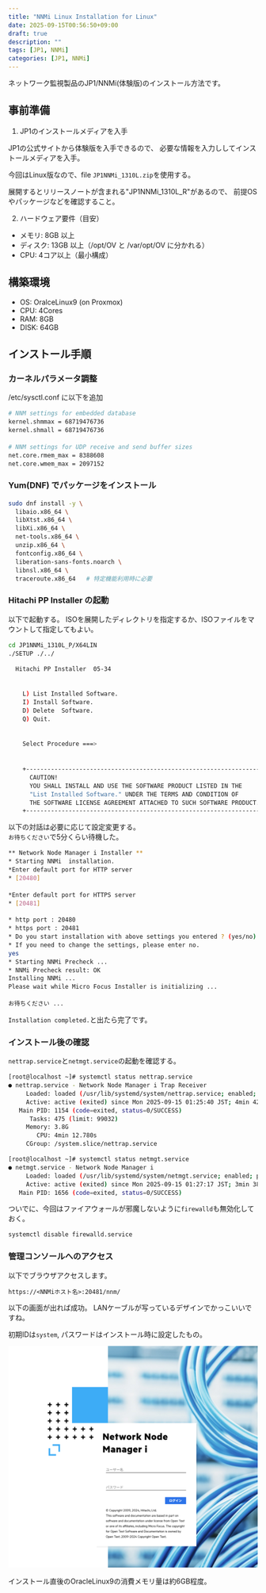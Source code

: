 ```yaml
---
title: "NNMi Linux Installation for Linux"
date: 2025-09-15T00:56:50+09:00
draft: true
description: ""
tags: [JP1, NNMi]
categories: [JP1, NNMi]
---
```


ネットワーク監視製品のJP1/NNMi(体験版)のインストール方法です。

## 事前準備

1. JP1のインストールメディアを入手

JP1の公式サイトから体験版を入手できるので、
必要な情報を入力ししてインストールメディアを入手。

今回はLinux版なので、file `JP1NNMi_1310L.zip`を使用する。

展開するとリリースノートが含まれる"JP1NNMi_1310L_R"があるので、
前提OSやパッケージなどを確認すること。

2. ハードウェア要件（目安）

- メモリ: 8GB 以上
- ディスク: 13GB 以上（/opt/OV と /var/opt/OV に分かれる）
- CPU: 4コア以上（最小構成）

## 構築環境

- OS: OralceLinux9 (on Proxmox)
- CPU: 4Cores
- RAM: 8GB
- DISK: 64GB

## インストール手順

### カーネルパラメータ調整

/etc/sysctl.conf に以下を追加

```sh
# NNM settings for embedded database
kernel.shmmax = 68719476736
kernel.shmall = 68719476736

# NNM settings for UDP receive and send buffer sizes
net.core.rmem_max = 8388608
net.core.wmem_max = 2097152
```

### Yum(DNF) でパッケージをインストール

```sh
sudo dnf install -y \
  libaio.x86_64 \
  libXtst.x86_64 \
  libXi.x86_64 \
  net-tools.x86_64 \
  unzip.x86_64 \
  fontconfig.x86_64 \
  liberation-sans-fonts.noarch \
  libnsl.x86_64 \
  traceroute.x86_64   # 特定機能利用時に必要
```


### Hitachi PP Installer の起動

以下で起動する。
ISOを展開したディレクトリを指定するか、ISOファイルをマウントして指定してもよい。

```sh
cd JP1NNMi_1310L_P/X64LIN
./SETUP ./../
```

```sh
  Hitachi PP Installer  05-34


    L) List Installed Software.
    I) Install Software.
    D) Delete  Software.
    Q) Quit.


    Select Procedure ===>


    +----------------------------------------------------------------------+
      CAUTION!
      YOU SHALL INSTALL AND USE THE SOFTWARE PRODUCT LISTED IN THE
      "List Installed Software." UNDER THE TERMS AND CONDITION OF
      THE SOFTWARE LICENSE AGREEMENT ATTACHED TO SUCH SOFTWARE PRODUCT.
    +----------------------------------------------------------------------+
```

以下の対話は必要に応じて設定変更する。  
`お待ちください`で5分くらい待機した。  


```sh
** Network Node Manager i Installer **
* Starting NNMi  installation.
*Enter default port for HTTP server
* [20480]

*Enter default port for HTTPS server
* [20481]

* http port : 20480
* https port : 20481
* Do you start installation with above settings you entered ? (yes/no)
* If you need to change the settings, please enter no.
yes
* Starting NNMi Precheck ...
* NNMi Precheck result: OK
Installing NNMi ...
Please wait while Micro Focus Installer is initializing ...

お待ちください ... 
```

`Installation completed.`と出たら完了です。

### インストール後の確認

`nettrap.service`と`netmgt.service`の起動を確認する。

```sh
[root@localhost ~]# systemctl status nettrap.service 
● nettrap.service - Network Node Manager i Trap Receiver
     Loaded: loaded (/usr/lib/systemd/system/nettrap.service; enabled; preset: disabled)
     Active: active (exited) since Mon 2025-09-15 01:25:40 JST; 4min 42s ago
   Main PID: 1154 (code=exited, status=0/SUCCESS)
      Tasks: 475 (limit: 99032)
     Memory: 3.8G
        CPU: 4min 12.780s
     CGroup: /system.slice/nettrap.service
```

```sh
[root@localhost ~]# systemctl status netmgt.service 
● netmgt.service - Network Node Manager i
     Loaded: loaded (/usr/lib/systemd/system/netmgt.service; enabled; preset: disabled)
     Active: active (exited) since Mon 2025-09-15 01:27:17 JST; 3min 38s ago
   Main PID: 1656 (code=exited, status=0/SUCCESS)
```

ついでに、今回はファイアウォールが邪魔しないように`firewalld`も無効化しておく。

```sh
systemctl disable firewalld.service
```

### 管理コンソールへのアクセス

以下でブラウザアクセスします。

`https://<NNMiホスト名>:20481/nnm/`

以下の画面が出れば成功。
LANケーブルが写っているデザインでかっこいいですね。

初期IDは`system`, パスワードはインストール時に設定したもの。

![alt text](image.png)

インストール直後のOracleLinux9の消費メモリ量は約6GB程度。